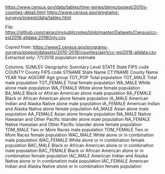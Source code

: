 https://www.census.gov/data/tables/time-series/demo/popest/2010s-counties-detail.html
https://www.census.gov/programs-surveys/popest/data/tables.html

File: https://github.com/rajrao/mypublicnotes/blob/master/Datasets/Census/cc-est2018-alldata-2018Only.csv

   Copied from: https://www2.census.gov/programs-surveys/popest/datasets/2010-2018/counties/asrh/cc-est2018-alldata.csv
   Extracted only:  7/1/2018 population estimate
   
   Columns:
    SUMLEV			    Geographic Summary Level
    STATE           State FIPS code
    COUNTY          County FIPS code
    STNAME          State Name
    CTYNAME         County Name
    YEAR            Year
    AGEGRP          Age group
    TOT_POP         Total population
    TOT_MALE        Total male population
    TOT_FEMALE      Total female population
    WA_MALE         White alone male population
    WA_FEMALE       White alone female population
    BA_MALE         Black or African American alone male population
    BA_FEMALE       Black or African American alone female population
    IA_MALE         American Indian and Alaska Native alone male population
    IA_FEMALE       American Indian and Alaska Native alone female population
    AA_MALE         Asian alone male population
    AA_FEMALE       Asian alone female population
    NA_MALE         Native Hawaiian and Other Pacific Islander alone male population
    NA_FEMALE       Native Hawaiian and Other Pacific Islander alone female population
    TOM_MALE        Two or More Races male population
    TOM_FEMALE      Two or More Races female population
    WAC_MALE        White alone or in combination male population
    WAC_FEMALE      White alone or in combination female population
    BAC_MALE        Black or African American alone or in combination male population
    BAC_FEMALE      Black or African American alone or in combination female population
    IAC_MALE        American Indian and Alaska Native alone or in combination male population
    IAC_FEMALE      American Indian and Alaska Native alone or in combination female population
